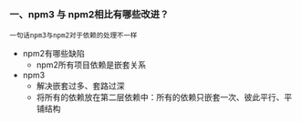### 一、npm3 与 npm2相比有哪些改进？
    
    一句话npm3与npm2对于依赖的处理不一样
- npm2有哪些缺陷
  - npm2所有项目依赖是嵌套关系
- npm3
  - 解决嵌套过多、套路过深
  - 将所有的依赖放在第二层依赖中：所有的依赖只嵌套一次、彼此平行、平铺结构
  